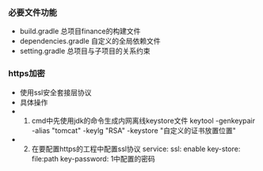 ###  必要文件功能
- build.gradle 总项目finance的构建文件
- dependencies.gradle 自定义的全局依赖文件
- setting.gradle 总项目与子项目的关系约束

### https加密
- 使用ssl安全套接层协议
- 具体操作
- 1. cmd中先使用jdk的命令生成内网离线keystore文件
 keytool -genkeypair -alias "tomcat" -keylg "RSA" -keystore "自定义的证书放置位置"
- 2. 在要配置https的工程中配置ssl协议
    service:
       ssl: enable
       key-store: file:path
       key-password: 1中配置的密码
        
